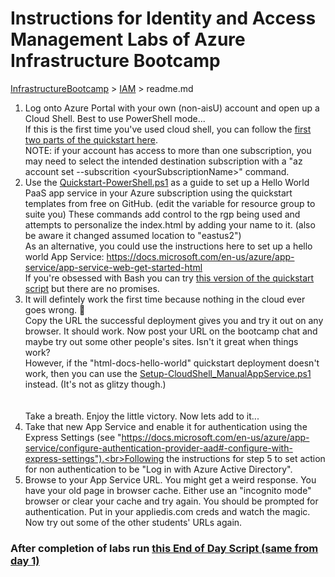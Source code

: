 # Instructions for Identity and Access Management Labs of Azure Infrastructure Bootcamp
[InfrastructureBootcamp](/InfrastructureBootcamp) > [IAM](/InfrastructureBootcamp/IAM) > readme.md

1. Log onto Azure Portal with your own (non-aisU) account and open up a Cloud Shell. Best to use PowerShell mode...<br>If this is the first time you've used cloud shell, you can follow the [first two parts of the quickstart here](https://docs.microsoft.com/en-us/azure/cloud-shell/quickstart-powershell).<br>NOTE: if your account has access to more than one subscription, you may need to select the intended destination subscription with a "az account set --subscrition \<yourSubscriptionName\>" command.
2. Use the [Quickstart-PowerShell.ps1](/InfrastructureBootcamp/IAM/Quickstart-PowerShell.ps1) as a guide to set up a Hello World PaaS app service in your Azure subscription using the quickstart templates from free on GitHub. (edit the variable for resource group to suite you)  These commands add control to the rgp being used and attempts to personalize the index.html by adding your name to it. (also be aware it changed assumed location to "eastus2")<br>As an alternative, you could use the instructions here to set up a hello world App Service: https://docs.microsoft.com/en-us/azure/app-service/app-service-web-get-started-html<br>If you're obsessed with Bash you can try [this version of the quickstart script](/InfrastructureBootcamp/IAM/Quickstart-Bash.sh) but there are no promises.
3. It will defintely work the first time because nothing in the cloud ever goes wrong. 🧐<br>Copy the URL the successful deployment gives you and try it out on any browser. It should work. Now post your URL on the bootcamp chat and maybe try out some other people's sites. Isn't it great when things work?<br>However, if the "html-docs-hello-world" quickstart deployment doesn't work, then you can use the [Setup-CloudShell_ManualAppService.ps1](/InfrastructureBootcamp/IAM/Setup-CloudShell_ManualAppService.ps1) instead. (It's not as glitzy though.)<br><br><br>Take a breath. Enjoy the little victory. Now lets add to it...
4. Take that new App Service and enable it for authentication using the Express Settings (see "https://docs.microsoft.com/en-us/azure/app-service/configure-authentication-provider-aad#-configure-with-express-settings").<br>Following the instructions for step 5 to set action for non authentication to be "Log in with Azure Active Directory".
5. Browse to your App Service URL. You might get a weird response. You have your old page in browser cache. Either use an "incognito mode" browser or clear your cache and try again. You should be prompted for authentication. Put in your appliedis.com creds and watch the magic.<br>Now try out some of the other students' URLs again.

### After completion of labs run [this End of Day Script (same from day 1)](/InfrastructureBootcamp/IAM/endOfDayScript_IAM.ps1)
